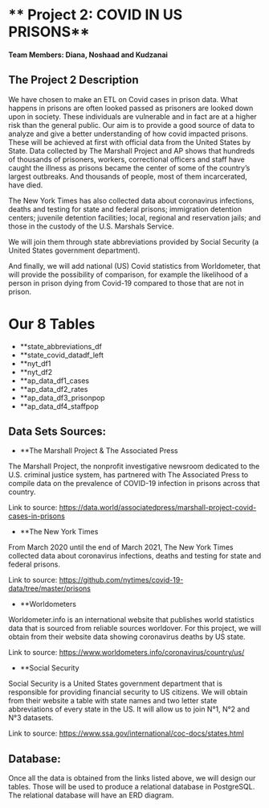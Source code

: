 # ** Project 2: COVID IN US PRISONS**
#### Team Members: Diana, Noshaad and Kudzanai

## The Project 2 Description

We have chosen to make an ETL on Covid cases in prison data. What happens in prisons are often looked passed as prisoners are looked down upon in society. These individuals are vulnerable and in fact are at a higher risk than the general public.
Our aim is to provide a good source of data to analyze and give a better understanding of how covid impacted prisons. These will be achieved at first with official data from the United States by State.
Data collected by The Marshall Project and AP shows that hundreds of thousands of prisoners, workers, correctional officers and staff have caught the illness as prisons became the center of some of the country’s largest outbreaks. And thousands of people, most of them incarcerated, have died.

The New York Times has also collected data about coronavirus infections, deaths and testing for state and federal prisons; immigration detention centers; juvenile detention facilities; local, regional and reservation jails; and those in the custody of the U.S. Marshals Service.

We will join them through state abbreviations provided by Social Security (a United States government department).

And finally, we will add national (US) Covid statistics from Worldometer, that will provide the possibility of comparison, for example the likelihood of a person in prison dying from Covid-19 compared to those that are not in prison. 

# Our 8 Tables
* **state_abbreviations_df
* **state_covid_datadf_left
* **nyt_df1
* **nyt_df2
* **ap_data_df1_cases
* **ap_data_df2_rates
* **ap_data_df3_prisonpop
* **ap_data_df4_staffpop

## Data Sets Sources: 

* **The Marshall Project & The Associated Press

The Marshall Project, the nonprofit investigative newsroom dedicated to the U.S. criminal justice system, has partnered with The Associated Press to compile data on the prevalence of COVID-19 infection in prisons across that country.

Link to source: https://data.world/associatedpress/marshall-project-covid-cases-in-prisons


* **The New York Times

From March 2020 until the end of March 2021, The New York Times collected data about coronavirus infections, deaths and testing for state and federal prisons.

Link to source: https://github.com/nytimes/covid-19-data/tree/master/prisons


* **Worldometers

Worldometer.info is an international website that publishes world statistics data that is sourced from reliable sources worldover. For this project, we will obtain from their website data showing coronavirus deaths by US state.

Link to source: https://www.worldometers.info/coronavirus/country/us/


* **Social Security

Social Security is a United States government department that is responsible for providing financial security to US citizens. We will obtain from their website a table with state names and two letter state abbreviations of every state in the US. It will allow us to join N°1, N°2 and N°3 datasets.

Link to source: https://www.ssa.gov/international/coc-docs/states.html


## Database:

Once all the data is obtained from the links listed above, we will design our tables. Those  will be used to produce a relational database in PostgreSQL. The relational database will have an ERD diagram.


